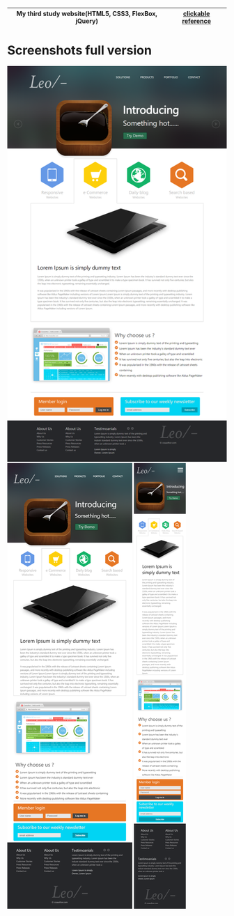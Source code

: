 My third study website(HTML5, CSS3, FlexBox, jQuery) | [clickable reference](https://romanovskyart.github.io/Responsive_landing_page/)
------------ | -------------

# Screenshots full version
![](images/website.png)
![](images/tablet.png)
![](images/mobile.png)
